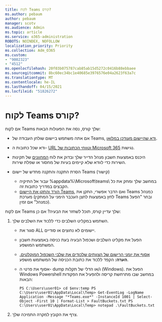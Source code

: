 ```yaml
---
title: לקוח Teams קורס?
ms.author: pebaum
author: pebaum
manager: scotv
ms.audience: Admin
ms.topic: article
ms.service: o365-administration
ROBOTS: NOINDEX, NOFOLLOW
localization_priority: Priority
ms.collection: Adm_O365
ms.custom:
- "9002323"
- "4512"
ms.openlocfilehash: 20f03b075787cab85ab15d5272c0416b88ebbaee
ms.sourcegitcommit: 8bc60ec34bc1e40685e3976576e04a2623f63a7c
ms.translationtype: MT
ms.contentlocale: he-IL
ms.lasthandoff: 04/15/2021
ms.locfileid: "51826272"
---
```

# <a name="teams-client-crashing"></a>לקוח Teams קורס?

אם לקוח Teams שלך קורס, נסה את הפעולות הבאות:

- אם אתה משתמש ביישום שולחן העבודה של Teams, [ודא שהיישום מעודכן במלואו](https://support.office.com/article/Update-Microsoft-Teams-535a8e4b-45f0-4f6c-8b3d-91bca7a51db1).

- ודא שכל כתובות ה- [URL וטווחי הכתובות של Microsoft 365](https://docs.microsoft.com/microsoftteams/connectivity-issues) נגישות.

- היכנס באמצעות חשבון מנהל הדייר שלך ובדוק את לוח [המחוונים](https://docs.microsoft.com/office365/enterprise/view-service-health) של תקינות השירות כדי לוודא שלא קיימים בעיות של מחסור או שפלת שירות.

- הסרת התקנה והתקנה מחדש של יישום Teams (קישור)
    - עבור אל התיקיה %appdata%\Microsoft\teams\ במחשב שלך ומחק את כל הקבצים במדריך כתובות זה.
    - [הורד והתקן את היישום Teams](https://www.microsoft.com/microsoft-365/microsoft-teams/group-chat-software#office-DesktopAppDownload-ofoushy), ואם הדבר אפשרי, התקן את Teams כמנהל מערכת (לחץ באמצעות לחצן העכבר הימני על המתקין Teams ובחר "הפעל כמנהל" אם זמין).

אם לקוח Teams שלך עדיין קורס, תוכל לשחזר את הבעיה? אם כן:

1. השתמש במקליט השלבים כדי ללכוד את השלבים שלך.
    - סגור את ALL יישומים לא נחוצים או סודיים.
    - הפעל את מקליט השלבים ושכפול הבעיה בעת כניסה באמצעות חשבון המשתמש המושפע.
    - [אסוף את יומני הרישום של הצוותים שלכודים את שלבי השכפול המוקלטים.](https://docs.microsoft.com/microsoftteams/log-files) **הערה:** הקפד ללכוד את כתובת הכניסה של המשתמש מושפע.
    - אסוף את פרטי ה- dump ו/או הדלי של תקלות (Windows). הפעל את Windows Powershell במחשב שבו מתרחשת קריסה ולהפעיל את הפקודות הבאות:

        `
        PS C:\Users\user01> cd $env:temp
        PS C:\Users\user01\AppData\Local\Temp> Get-EventLog -LogName Application -Message "*Teams.exe*" -InstanceId 1001 | Select-Object -First 10 | Format-List > FaultBuckets.txt
        PS C:\Users\user01\AppData\Local\Temp> notepad .\FaultBuckets.txt
        `
    
2. צרף את הקובץ למקרה התמיכה שלך.
